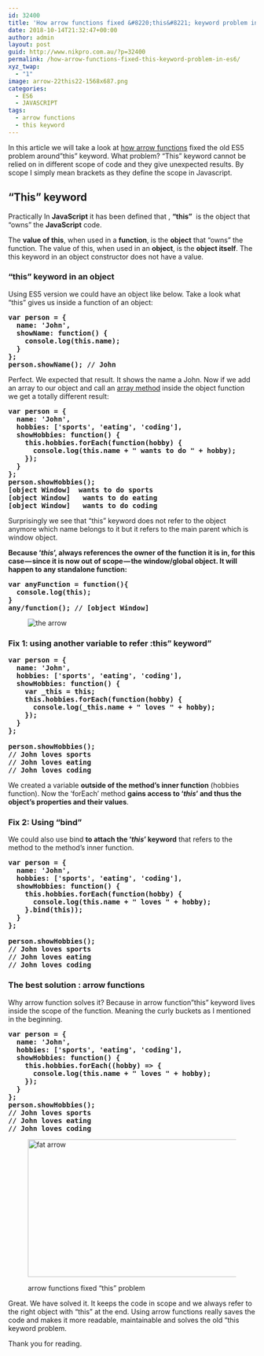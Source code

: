 ```yaml
---
id: 32400
title: 'How arrow functions fixed &#8220;this&#8221; keyword problem in ES6?'
date: 2018-10-14T21:32:47+00:00
author: admin
layout: post
guid: http://www.nikpro.com.au/?p=32400
permalink: /how-arrow-functions-fixed-this-keyword-problem-in-es6/
xyz_twap:
  - "1"
image: arrow-22this22-1568x687.png
categories:
  - ES6
  - JAVASCRIPT
tags:
  - arrow functions
  - this keyword
---
```

In this article we will take a look at [how arrow functions](http://www.nikpro.com.au/some-arrow-function-benefits-with-examples-explained/) fixed the old ES5 problem around&#8221;this&#8221; keyword. What problem? &#8220;This&#8221; keyword cannot be relied on in different scope of code and they give unexpected results. By scope I simply mean brackets as they define the scope in Javascript.

## &#8220;This&#8221; keyword

Practically In **JavaScript** it has been defined that , **&#8220;this&#8221;**  is the object that &#8220;owns&#8221; the **JavaScript** code. 

The **value of this**, when used in a **function**, is the **object** that &#8220;owns&#8221; the function. The value of this, when used in an **object**, is the **object itself**. The this keyword in an object constructor does not have a value.

### &#8220;this&#8221; keyword in an object

Using ES5 version we could have an object like below. Take a look what &#8220;this&#8221; gives us inside a function of an object:

<pre class="wp-block-preformatted"><strong>var person = {
  name: 'John',
  showName: function() {
    console.log(this.name);
  }
};
person.showName(); // John</strong></pre>

Perfect. We expected that result. It shows the name a John. Now if we add an array to our object and call an [array method](http://www.nikpro.com.au/some-important-notes-explained-around-arrays-in-javascript/) inside the object function we get a totally different result:

<pre class="wp-block-preformatted"><strong>var person = {</strong><strong>
  name: 'John',</strong><strong>
  hobbies: ['sports', 'eating', 'coding'],</strong><strong>
  showHobbies: function() {</strong><strong>
    this.hobbies.forEach(function(<strong>hobby</strong>) {</strong><strong>
      console.log(this.name + " wants to do " + <strong>hobby</strong>);</strong><strong>
    });</strong><strong>
  }</strong><strong>
};<br />person.showHobbies();
[object Window]  wants to do sports
[object Window]   wants to do eating
[object Window]   wants to do coding</strong></pre>

Surprisingly we see that &#8220;this&#8221; keyword does not refer to the object anymore which name belongs to it but it refers to the main parent which is window object.

**Because ‘_this_’, always references the owner of the function it is in, for this case — since it is now out of scope — the window/global object. It will happen to any standalone function:**

<pre class="wp-block-preformatted"><strong>var anyFunction = function(){</strong><br /><strong>  console.log(this);</strong><br /><strong>}</strong><br /><strong>any/function(); // [object Window]</strong></pre><figure class="wp-block-image">

<img src="http://www.nikpro.com.authe-arrow.jpeg" alt="the arrow" class="wp-image-32402" /> </figure> 

### Fix 1: using another variable to refer :this&#8221; keyword&#8221;

<pre class="wp-block-preformatted"><strong>var person = {</strong><strong>
  name: 'John',</strong><strong>
  hobbies: ['sports', 'eating', 'coding'],</strong><strong>
  showHobbies: function() {</strong><strong>
    var _this = this;</strong><strong>
    this.hobbies.forEach(function(hobby) {</strong><strong>
      console.log(_this.name + " loves " + <strong>hobby</strong>); </strong><strong>
    });</strong><strong>
  }</strong><strong>
};</strong><br /><strong>
person.showHobbies();</strong><strong>
// John loves sports</strong><strong>
// John loves eating</strong><strong>
// John loves coding</strong></pre>

We created a variable **outside of the method’s inner function** (hobbies function). Now the ‘forEach’ method **gains access to ‘_this_’ and thus the object’s properties and their values**. 

### Fix 2: Using &#8220;bind&#8221;

We could also use bind **to attach the ‘_this_’ keyword** that refers to the method to the method’s inner function.

<pre class="wp-block-preformatted"><strong>var person = {</strong><strong>
  name: 'John',</strong><strong>
  hobbies: ['sports', 'eating', 'coding'],</strong><strong>
  showHobbies: function() {</strong><strong>
    this.hobbies.forEach(function(hobby) {</strong><strong>
      console.log(this.name + " loves " + hobby);</strong><strong>
    }.bind(this));</strong><strong>
  }</strong><strong>
};</strong><br /><strong>
person.showHobbies();<br />// John loves sports
// John loves eating
// John loves coding</strong></pre>

### The best solution : arrow functions

Why arrow function solves it? Because in arrow function&#8221;this&#8221; keyword lives inside the scope of the function. Meaning the curly buckets as I mentioned in the beginning.

<pre class="wp-block-preformatted"><strong>var person = {</strong><strong>
  name: 'John',</strong><strong>
  hobbies: ['sports', 'eating', 'coding'],</strong><strong>
  showHobbies: function() {</strong><strong>
    this.hobbies.forEach((hobby) => {</strong><strong>
      console.log(this.name + " loves " + hobby);</strong><strong>
    });</strong><strong>
  }</strong><strong>
};<br /><strong>person.showHobbies();<br />// John loves sports
// John loves eating
// John loves coding</strong></strong></pre><figure class="wp-block-image is-resized">

<img src="http://www.nikpro.com.aufat-arrow.png" alt="fat arrow" class="wp-image-32403" width="580" height="280" srcset="http://testgatsby.localfat-arrow.png 323w, http://testgatsby.localfat-arrow-300x145.png 300w" sizes="(max-width: 580px) 100vw, 580px" /> <figcaption>arrow functions fixed &#8220;this&#8221; problem</figcaption></figure> 

Great. We have solved it. It keeps the code in scope and we always refer to the right object with &#8220;this&#8221; at the end. Using arrow functions really saves the code and makes it more readable, maintainable and solves the old &#8220;this keyword problem. 

Thank you for reading.